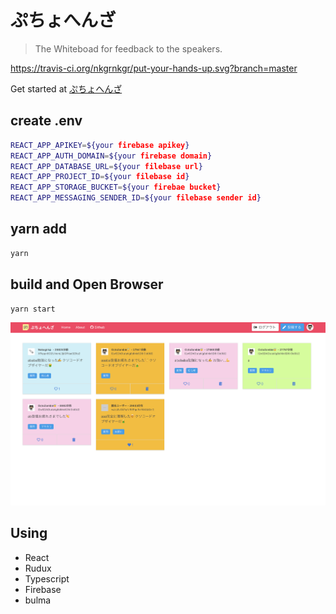 # ぷちょへんざ

<!-- ![alt](https://travis-ci.org/nkgrnkgr/expenses-automation.svg?branch=master) [![MIT License](http://img.shields.io/badge/license-MIT-blue.svg?style=flat)](LICENSE)

![Imgur](https://i.imgur.com/hxfX19n.png) -->

<!-- expenses-automation is a tool that calculates travel expenses from the schedule registered in Google Caledar and outputs CSV formatted for expense adjustment. -->

> The Whiteboad for  feedback to the speakers.

https://travis-ci.org/nkgrnkgr/put-your-hands-up.svg?branch=master

Get started at [ぷちょへんざ](https://put-your-hands-up.firebaseapp.com/)


## create .env

```bash
REACT_APP_APIKEY=${your firebase apikey}
REACT_APP_AUTH_DOMAIN=${your firebase domain}
REACT_APP_DATABASE_URL=${your filebase url}
REACT_APP_PROJECT_ID=${your filebase id}
REACT_APP_STORAGE_BUCKET=${your firebae bucket}
REACT_APP_MESSAGING_SENDER_ID=${your filebase sender id}

```

## yarn add

```bash
yarn
```

## build and Open Browser

```bash
yarn start
```

![alt](./src/images/cap.png)



<!-- Please visit at [Tutorial](https://expenses-automation-app.firebaseapp.com/tutorial) -->

<!-- ## About This Repository

This Respository is FrontEnd of expenses-automation.

BackEnd Repository is [expenses-automation-api](https://bitbucket.org/nokogiring/expenses-automation-api/src/master/).
But BackEnd Repository is  private. -->

## Using

- React
- Rudux
- Typescript
- Firebase
- bulma